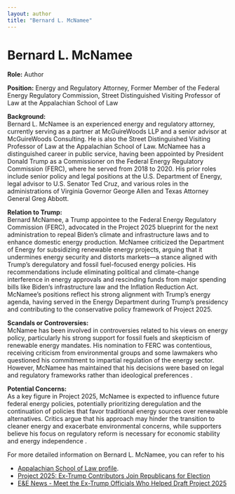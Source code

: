 ```yaml
---
layout: author
title: "Bernard L. McNamee"
---
```


# Bernard L. McNamee

**Role:** Author

**Position:** Energy and Regulatory Attorney, Former Member of the Federal Energy Regulatory Commission, Street Distinguished Visiting Professor of Law at the Appalachian School of Law

**Background:**  
Bernard L. McNamee is an experienced energy and regulatory attorney, currently serving as a partner at McGuireWoods LLP and a senior advisor at McGuireWoods Consulting. He is also the Street Distinguished Visiting Professor of Law at the Appalachian School of Law. McNamee has a distinguished career in public service, having been appointed by President Donald Trump as a Commissioner on the Federal Energy Regulatory Commission (FERC), where he served from 2018 to 2020. His prior roles include senior policy and legal positions at the U.S. Department of Energy, legal advisor to U.S. Senator Ted Cruz, and various roles in the administrations of Virginia Governor George Allen and Texas Attorney General Greg Abbott.

**Relation to Trump:**  
Bernard McNamee, a Trump appointee to the Federal Energy Regulatory Commission (FERC), advocated in the Project 2025 blueprint for the next administration to repeal Biden’s climate and infrastructure laws and to enhance domestic energy production. McNamee criticized the Department of Energy for subsidizing renewable energy projects, arguing that it undermines energy security and distorts markets—a stance aligned with Trump’s deregulatory and fossil fuel-focused energy policies. His recommendations include eliminating political and climate-change interference in energy approvals and rescinding funds from major spending bills like Biden’s infrastructure law and the Inflation Reduction Act. McNamee’s positions reflect his strong alignment with Trump’s energy agenda, having served in the Energy Department during Trump’s presidency and contributing to the conservative policy framework of Project 2025.

**Scandals or Controversies:**  
McNamee has been involved in controversies related to his views on energy policy, particularly his strong support for fossil fuels and skepticism of renewable energy mandates. His nomination to FERC was contentious, receiving criticism from environmental groups and some lawmakers who questioned his commitment to impartial regulation of the energy sector. However, McNamee has maintained that his decisions were based on legal and regulatory frameworks rather than ideological preferences .

**Potential Concerns:**  
As a key figure in Project 2025, McNamee is expected to influence future federal energy policies, potentially prioritizing deregulation and the continuation of policies that favor traditional energy sources over renewable alternatives. Critics argue that his approach may hinder the transition to cleaner energy and exacerbate environmental concerns, while supporters believe his focus on regulatory reform is necessary for economic stability and energy independence .

For more detailed information on Bernard L. McNamee, you can refer to his 
- [Appalachian School of Law profile](https://www.asl.edu/academic-programs/faculty/bernard-mcnamee/).
- [Project 2025: Ex-Trump Contributors Join Republicans for Election](https://www.newsweek.com/project-2025-ex-trump-contributors-republicans-election-1922933)
- [E&E News - Meet the Ex-Trump Officials Who Helped Draft Project 2025](https://www.eenews.net/articles/meet-the-ex-trump-officials-who-helped-draft-project-2025/)
